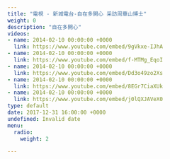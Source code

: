 ```yaml
---
title: "電視 - 新城電台-自在多開心 采訪周華山博士"
weight: 0
description: "自在多開心"
videos:
- name: 2014-02-10 00:00:00 +0000
  link: https://www.youtube.com/embed/9gVkxe-IJhA
- name: 2014-02-10 00:00:00 +0000
  link: https://www.youtube.com/embed/f-MTMg_EqoI
- name: 2014-02-10 00:00:00 +0000
  link: https://www.youtube.com/embed/Dd3o49zo2Xs
- name: 2014-02-10 00:00:00 +0000
  link: https://www.youtube.com/embed/8EGr7CiaXUk
- name: 2014-02-10 00:00:00 +0000
  link: https://www.youtube.com/embed/j0lQXJAVeX0
type: default
date: 2017-12-31 16:00:00 +0000
undefined: Invalid date
menu:
  radio:
    weight: 2

---
```

